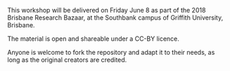 This workshop will be delivered on Friday June 8 as part of the 2018 Brisbane Research Bazaar, at the Southbank campus of Griffith University, Brisbane.

The material is open and shareable under a CC-BY licence.

Anyone is welcome to fork the repository and adapt it to their needs, as long as the original creators are credited.
